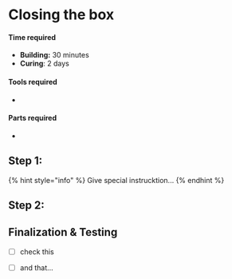 # Closing the box



#### Time required

* **Building:** 30 minutes
* **Curing**: 2 days

#### Tools required

* 
#### Parts required

* 
## Step 1: 

{% hint style="info" %}
Give special instrucktion... 
{% endhint %}

## Step 2:



## Finalization & Testing



* [ ] check this
* [ ] and that...


